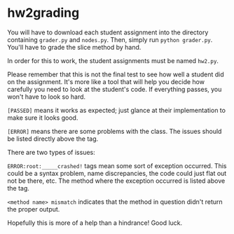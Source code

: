 # hw2grading

You will have to download each student assignment into the directory containing `grader.py` and `nodes.py`.
Then, simply run `python grader.py`. You'll have to grade the slice method by hand.

In order for this to work, the student assignments must be named `hw2.py`. 

Please remember that this is not the final test to see how well a student did on the assignment. It's more like a tool that will help you decide how carefully you need to look at the student's code. If everything passes, you won't have to look so hard.
 
 `[PASSED]` means it works as expected; just glance at their implementation to make sure it looks good.
 
 `[ERROR]` means there are some problems with the class. The issues should be listed directly above the tag.
 
 There are two types of issues:
 
   `ERROR:root:_____crashed!` tags mean some sort of exception occurred. This could be a syntax problem, name discrepancies, the code could just flat out not be there, etc. The method where the exception occurred is listed above the tag.

   `<method name> mismatch` indicates that the method in question didn't return the proper output.

  
 Hopefully this is more of a help than a hindrance! Good luck.
